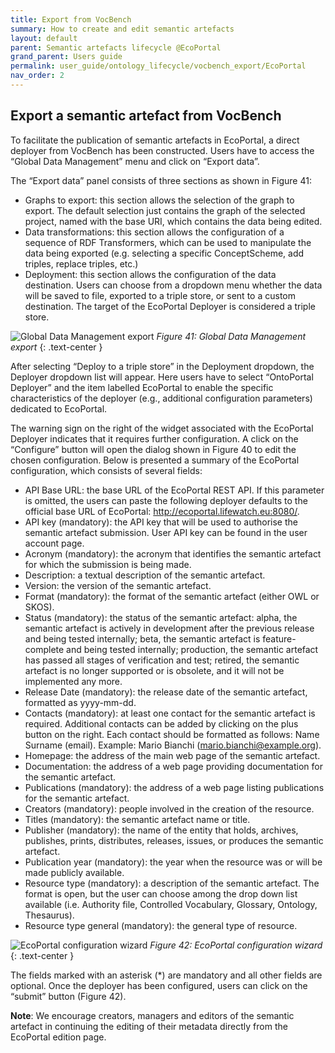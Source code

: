 ```yaml
---
title: Export from VocBench
summary: How to create and edit semantic artefacts
layout: default
parent: Semantic artefacts lifecycle @EcoPortal
grand_parent: Users guide
permalink: user_guide/ontology_lifecycle/vocbench_export/EcoPortal
nav_order: 2
---
```


## Export a semantic artefact from VocBench
To facilitate the publication of semantic artefacts in EcoPortal, a direct deployer from VocBench has been constructed. Users have to access the “Global Data Management” menu and click on “Export data”.

The “Export data” panel consists of three sections as shown in Figure 41:
- Graphs to export: this section allows the selection of the graph to export. The default selection just contains the graph of the selected project, named with the base URI, which contains the data being edited.
- Data transformations: this section allows the configuration of a sequence of RDF Transformers, which can be used to manipulate the data being exported (e.g. selecting a specific ConceptScheme, add triples, replace triples, etc.)
- Deployment: this section allows the configuration of the data destination. Users can choose from a dropdown menu whether the data will be saved to file, exported to a triple store, or sent to a custom destination. The target of the EcoPortal Deployer is considered a triple store.


![Global Data Management export]({{site.figures_link}}/{{page.portal}}/Figure41.png)
_Figure 41:  Global Data Management export_
{: .text-center }

After selecting “Deploy to a triple store” in the Deployment dropdown, the Deployer dropdown list will appear. Here users have to select “OntoPortal Deployer” and the item labelled EcoPortal to enable the specific characteristics of the deployer (e.g., additional configuration parameters) dedicated to EcoPortal.

The warning sign on the right of the widget associated with the EcoPortal Deployer indicates that it requires further configuration. A click on the “Configure” button will open the dialog shown in Figure 40 to edit the chosen configuration. Below is presented a summary of the EcoPortal configuration, which consists of several fields:
- API Base URL: the base URL of the EcoPortal REST API. If this parameter is omitted, the users can paste the following deployer defaults to the official base URL of EcoPortal: http://ecoportal.lifewatch.eu:8080/.
- API key (mandatory): the API key that will be used to authorise the semantic artefact submission. User API key can be found in the user account page.
- Acronym (mandatory): the acronym that identifies the semantic artefact for which the submission is being made.
- Description: a textual description of the semantic artefact.
- Version: the version of the semantic artefact.
- Format (mandatory): the format of the semantic artefact (either OWL or SKOS).
- Status (mandatory): the status of the semantic artefact: alpha, the semantic artefact is actively in development after the previous release and being tested internally; beta, the semantic artefact is feature-complete and being tested internally; production, the semantic artefact has passed all stages of verification and test; retired, the semantic artefact is no longer supported or is obsolete, and it will not be implemented any more.
- Release Date (mandatory): the release date of the semantic artefact, formatted as yyyy-mm-dd.
- Contacts (mandatory): at least one contact for the semantic artefact is required. Additional contacts can be added by clicking on the plus button on the right. Each contact should be formatted as follows: Name Surname (email). Example: Mario Bianchi (mario.bianchi@example.org).
- Homepage: the address of the main web page of the semantic artefact.
- Documentation: the address of a web page providing documentation for the semantic artefact.
- Publications (mandatory): the address of a web page listing publications for the semantic artefact.
- Creators (mandatory): people involved in the creation of the resource.
- Titles (mandatory): the semantic artefact name or title.
- Publisher (mandatory): the name of the entity that holds, archives, publishes, prints, distributes, releases, issues, or produces the semantic artefact.
- Publication year (mandatory): the year when the resource was or will be made publicly available.
- Resource type (mandatory): a description of the semantic artefact. The format is open, but the user can choose among the drop down list available (i.e. Authority file, Controlled Vocabulary, Glossary, Ontology, Thesaurus).
- Resource type general (mandatory): the general type of resource.

![EcoPortal configuration wizard]({{site.figures_link}}/{{page.portal}}/Figure42.png)
_Figure 42:  EcoPortal configuration wizard_
{: .text-center }

The fields marked with an asterisk (*) are mandatory and all other fields are optional. Once the deployer has been configured, users can click on the “submit” button (Figure 42).

**Note**: We encourage creators, managers and editors of the semantic artefact in continuing the editing of their metadata directly from the EcoPortal edition page.